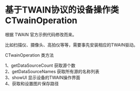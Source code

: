 # 基于TWAIN协议的设备操作类 CTwainOperation

根据 TWAIN 官方示例代码修改而来。

比如扫描仪、摄像头、高拍仪等等，需要事先安装相应的TWAIN驱动。

CTwainOperation 类方法

1、getDataSourceCount 获取源个数<br>
2、getDataSourceNames 获取所有源的名称列表<br>
3、showUI 显示设备的TWAIN操作界面<br>
4、获取和设置图片保存路径<br>
